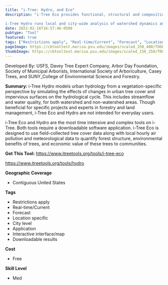```yaml
---
title: "i-Tree: Hydro, and Eco"
description: "i-Tree Eco provides functional, structural and compositional information, forecasting models, and management information on local trees.  

i-Tree Hydro runs local and city-wide analysis of watershed dynamics and how trees impact these features "
date: 2022-02-16T16:57:46-0500
pubtype: "Tool"
featured: true
tags: ["Restrictions apply", "Real-time/Current", "Forecast", "Location specific", "City level", "Application", "Interactive interface/map", "Downloadable results"]
pageImage: https://cbtooltest.marisa.psu.edu/images/scaled_250_400/TOOLID_57.4_ScreenCapture-1.png
thumbImage: https://cbtooltest.marisa.psu.edu/images/scaled_156_250/TOOLID_57.4_ScreenCapture-1.png
---
```

Developed By: USFS, Davey Tree Expert Company, Arbor Day Foundation, Society of Municipal Arborists, International Society of Arboriculture, Casey Trees, and SUNY_College of Environmental Science and Forestry.

**Summary:** i-Tree Hydro models urban hydrology from a vegetation-specific perspective by simulating the effects of changes in urban tree cover and impervious surfaces on the hydrological cycle. This includes streamflow and water quality, for both watershed and non-watershed areas. Though beneficial for specific projects and experts in forestry and land management, i-Tree Eco and Hydro are not intended for everyday users.

i-Tree Eco and Hydro are the most time intensive and complex tools on i-Tree. Both tools require a downloadable software application. i-Tree Eco is designed to use field-collected tree cover data along with local hourly air pollution and meteorological data to quantify forest structure, environmental benefits of trees, and economic value of these trees to communities.

__**Get This Tool:**__ https://www.itreetools.org/tools/i-tree-eco


https://www.itreetools.org/tools/hydro

__**Geographic Coverage**__
- Contiguous United States

__**Tags**__
-  Restrictions apply
-  Real-time/Current
-  Forecast
-  Location specific
-  City level
-  Application
-  Interactive interface/map
-  Downloadable results

__**Cost**__
- Free

__**Skill Level**__
- Med
